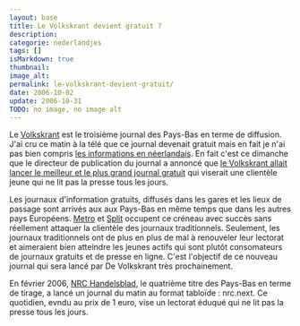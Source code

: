 ```yaml
---
layout: base
title: Le Volkskrant devient gratuit ?
description: 
categorie: nederlandjes
tags: []
isMarkdown: true
thumbnail: 
image_alt: 
permalink: le-volkskrant-devient-gratuit/
date: 2006-10-02
update: 2006-10-31
TODO: no image, no image alt
---
```




Le [Volkskrant](http://fr.wikipedia.org/wiki/De_Volkskrant) est le troisième journal des Pays-Bas en terme de diffusion. J'ai cru ce matin à la télé que ce journal devenait gratuit mais en fait je n'ai pas bien compris [les informations en néerlandais](http://www.nos.nl/nosjournaal/artikelen/2006/10/2/021006_gratis_volkskrant.html). En fait c'est ce dimanche que le directeur de publication du journal a annoncé que [le Volkskrant allait lancer le meilleur et le plus grand journal gratuit](http://www.volkskrant.nl/binnenland/article354315.ece/Volkskrant_begint_met_gratis_krant) qui viserait une clientèle jeune qui ne lit pas la presse tous les jours.

Les journaux d'information gratuits, diffusés dans les gares et les lieux de passage sont arrivés aux aux Pays-Bas en même temps que dans les autres pays Européens. [Metro](http://www.clubmetro.nl/index.php) et [Split](http://www.spitsnet.nl/) occupent ce créneau avec succès sans réellement attaquer la clientèle des journaux traditionnels. Seulement, les journaux traditionnels ont de plus en plus de mal à renouveler leur lectorat et aimeraient bien atteindre les jeunes actifs qui sont plutôt consomateurs de journaux gratuits et de presse en ligne. C'est l'objectif de ce nouveau journal qui sera lancé par De Volkskrant très prochainement.

En février 2006, [NRC Handelsblad](http://fr.wikipedia.org/wiki/NRC_Handelsblad), le quatrième titre des Pays-Bas en terme de tirage, a lancé un journal du matin au format tabloïde : nrc.next. Ce quotidien, evndu au prix de 1 euro, vise un lectorat éduqué qui ne lit pas la presse tous les jours.
